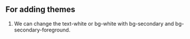 ## For adding themes
1. We can change the text-white or bg-white with bg-secondary and bg-secondary-foreground.
